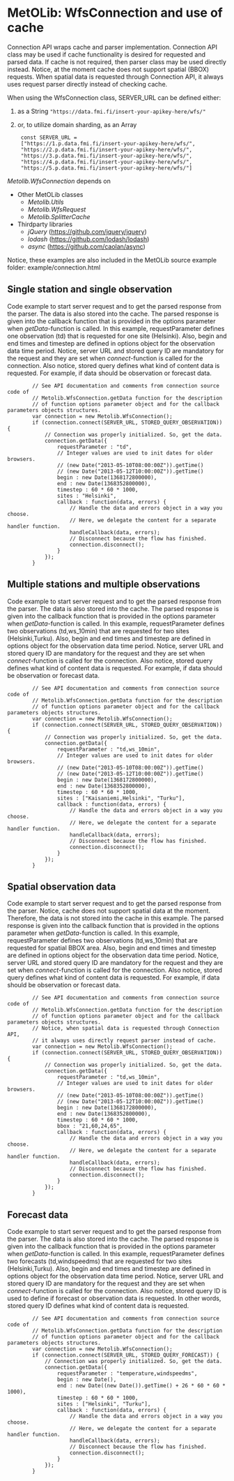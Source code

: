 MetOLib: WfsConnection and use of cache
=======================================

Connection API wraps cache and parser implementation.
Connection API class may be used if cache functionality is desired for requested and parsed data.
If cache is not required, then parser class may be used directly instead. Notice, at the moment
cache does not support spatial (BBOX) requests. When spatial data is requested through Connection API,
it always uses request parser directly instead of checking cache.

When using the WfsConnection class, SERVER_URL can be defined either:

1. as a String `"https://data.fmi.fi/insert-your-apikey-here/wfs/"`

2. or, to utilize domain sharding, as an Array

        const SERVER_URL =
        ["https://1.p.data.fmi.fi/insert-your-apikey-here/wfs/",
        "https://2.p.data.fmi.fi/insert-your-apikey-here/wfs/",
        "https://3.p.data.fmi.fi/insert-your-apikey-here/wfs/",
        "https://4.p.data.fmi.fi/insert-your-apikey-here/wfs/",
        "https://5.p.data.fmi.fi/insert-your-apikey-here/wfs/"]


*Metolib.WfsConnection* depends on

* Other MetOLib classes
    * *Metolib.Utils*
    * *Metolib.WfsRequest*
    * *Metolib.SplitterCache*
* Thirdparty libraries
    * *jQuery* (<https://github.com/jquery/jquery>)
    * *lodash* (<https://github.com/lodash/lodash>)
    * *async* (<https://github.com/caolan/async>)

Notice, these examples are also included in the MetOLib source example folder: example/connection.html

Single station and single observation
-------------------------------------

Code example to start server request and to get the parsed response from the parser. The data is also stored into the cache.
The parsed response is given into the callback function that is provided in the options parameter when *getData*-function is called.
In this example, requestParameter defines one observation (td) that is requested for one site (Helsinki). Also, begin and
end times and timestep are defined in options object for the observation data time period. Notice, server URL and stored query ID
are mandatory for the request and they are set when *connect*-function is called for the connection. Also notice, stored query defines
what kind of content data is requested. For example, if data should be observation or forecast data.

            // See API documentation and comments from connection source code of
            // Metolib.WfsConnection.getData function for the description
            // of function options parameter object and for the callback parameters objects structures.
            var connection = new Metolib.WfsConnection();
            if (connection.connect(SERVER_URL, STORED_QUERY_OBSERVATION)) {
                // Connection was properly initialized. So, get the data.
                connection.getData({
                    requestParameter : "td",
                    // Integer values are used to init dates for older browsers.
                    // (new Date("2013-05-10T08:00:00Z")).getTime()
                    // (new Date("2013-05-12T10:00:00Z")).getTime()
                    begin : new Date(1368172800000),
                    end : new Date(1368352800000),
                    timestep : 60 * 60 * 1000,
                    sites : "Helsinki",
                    callback : function(data, errors) {
                        // Handle the data and errors object in a way you choose.
                        // Here, we delegate the content for a separate handler function.
                        handleCallback(data, errors);
                        // Disconnect because the flow has finished.
                        connection.disconnect();
                    }
                });
            }

Multiple stations and multiple observations
-------------------------------------------

Code example to start server request and to get the parsed response from the parser. The data is also stored into the cache.
The parsed response is given into the callback function that is provided in the options parameter when *getData*-function is called.
In this example, requestParameter defines two observations (td,ws_10min) that are requested for two sites (Helsinki,Turku).
Also, begin and end times and timestep are defined in options object for the observation data time period. Notice, server URL
and stored query ID are mandatory for the request and they are set when *connect*-function is called for the connection.
Also notice, stored query defines what kind of content data is requested. For example, if data should be observation
or forecast data.

            // See API documentation and comments from connection source code of
            // Metolib.WfsConnection.getData function for the description
            // of function options parameter object and for the callback parameters objects structures.
            var connection = new Metolib.WfsConnection();
            if (connection.connect(SERVER_URL, STORED_QUERY_OBSERVATION)) {
                // Connection was properly initialized. So, get the data.
                connection.getData({
                    requestParameter : "td,ws_10min",
                    // Integer values are used to init dates for older browsers.
                    // (new Date("2013-05-10T08:00:00Z")).getTime()
                    // (new Date("2013-05-12T10:00:00Z")).getTime()
                    begin : new Date(1368172800000),
                    end : new Date(1368352800000),
                    timestep : 60 * 60 * 1000,
                    sites : ["Kaisaniemi,Helsinki", "Turku"],
                    callback : function(data, errors) {
                        // Handle the data and errors object in a way you choose.
                        // Here, we delegate the content for a separate handler function.
                        handleCallback(data, errors);
                        // Disconnect because the flow has finished.
                        connection.disconnect();
                    }
                });
            }

Spatial observation data
------------------------

Code example to start server request and to get the parsed response from the parser.
Notice, cache does not support spatial data at the moment. Therefore, the data is not stored into the cache in this example.
The parsed response is given into the callback function that is provided in the options parameter when *getData*-function is called.
In this example, requestParameter defines two observations (td,ws_10min) that are requested for spatial BBOX area.
Also, begin and end times and timestep are defined in options object for the observation data time period. Notice, server URL
and stored query ID are mandatory for the request and they are set when *connect*-function is called for the connection.
Also notice, stored query defines what kind of content data is requested. For example, if data should be observation
or forecast data.

            // See API documentation and comments from connection source code of
            // Metolib.WfsConnection.getData function for the description
            // of function options parameter object and for the callback parameters objects structures.
            // Notice, when spatial data is requested through Connection API,
            // it always uses directly request parser instead of cache.
            var connection = new Metolib.WfsConnection();
            if (connection.connect(SERVER_URL, STORED_QUERY_OBSERVATION)) {
                // Connection was properly initialized. So, get the data.
                connection.getData({
                    requestParameter : "td,ws_10min",
                    // Integer values are used to init dates for older browsers.
                    // (new Date("2013-05-10T08:00:00Z")).getTime()
                    // (new Date("2013-05-12T10:00:00Z")).getTime()
                    begin : new Date(1368172800000),
                    end : new Date(1368352800000),
                    timestep : 60 * 60 * 1000,
                    bbox : "21,60,24,65",
                    callback : function(data, errors) {
                        // Handle the data and errors object in a way you choose.
                        // Here, we delegate the content for a separate handler function.
                        handleCallback(data, errors);
                        // Disconnect because the flow has finished.
                        connection.disconnect();
                    }
                });
            }

Forecast data
-------------

Code example to start server request and to get the parsed response from the parser. The data is also stored into the cache.
The parsed response is given into the callback function that is provided in the options parameter when *getData*-function is called.
In this example, requestParameter defines two forecasts (td,windspeedms) that are requested for two sites (Helsinki,Turku).
Also, begin and end times and timestep are defined in options object for the observation data time period. Notice, server URL
and stored query ID are mandatory for the request and they are set when *connect*-function is called for the connection.
Also notice, stored query ID is used to define if forecast or observation data is requested. In other words, stored query ID
defines what kind of content data is requested.

            // See API documentation and comments from connection source code of
            // Metolib.WfsConnection.getData function for the description
            // of function options parameter object and for the callback parameters objects structures.
            var connection = new Metolib.WfsConnection();
            if (connection.connect(SERVER_URL, STORED_QUERY_FORECAST)) {
                // Connection was properly initialized. So, get the data.
                connection.getData({
                    requestParameter : "temperature,windspeedms",
                    begin : new Date(),
                    end : new Date((new Date()).getTime() + 26 * 60 * 60 * 1000),
                    timestep : 60 * 60 * 1000,
                    sites : ["Helsinki", "Turku"],
                    callback : function(data, errors) {
                        // Handle the data and errors object in a way you choose.
                        // Here, we delegate the content for a separate handler function.
                        handleCallback(data, errors);
                        // Disconnect because the flow has finished.
                        connection.disconnect();
                    }
                });
            }
